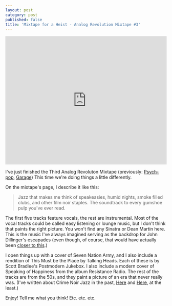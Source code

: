```yaml
---
layout: post
category: post
published: false
title: 'Mixtape for a Heist - Analog Revolution Mixtape #3'
---
```

<iframe width="100%" height="400" src="https://www.mixcloud.com/widget/iframe/?feed=https%3A%2F%2Fwww.mixcloud.com%2Fajroach42%2Fsmokey-jazz-crime-noir-analog-revolution-mixtape-3%2F" frameborder="0"></iframe>

I've just finished the Third Analog Revoluton Mixtape (previously: [Psych-pop](http://ajroach42.github.io/psychedelic-pop-mixtape-analog-revolution-mixtape-vol-2/), [Garage](http://ajroach42.github.io/my-garage-and-psych-mixtape-volume-one/)) This time we're doing things a little differently. 

On the mixtape's page, I describe it like this: 

>Jazz that makes me think of speakeasies, humid nights, smoke filled clubs, and other film noir staples. The soundtrack to every gumshoe pulp you've ever read.

The first five tracks feature vocals, the rest are instrumental. Most of the vocal tracks could be called easy listening or lounge music, but I don't think that paints the right picture. You won't find any Sinatra or Dean Martin here. This is the music I've always imagined serving as the backdrop for John Dillinger's escapades (even though, of course, that would have actually been [closer to this](http://ajroach42.github.io/the-national-jazz-museum-in-harlem-presents-the-savory-collection/).) 

I open things up with a cover of Seven Nation Army, and I also include a rendition of This Must be the Place by Talking Heads. Each of these is by Scott Bradlee's Postmodern Jukebox. I also include a modern cover of Speaking of Happiness from the album Resistance Radio. The rest of the tracks are from the 50s, and they paint a picture of an era that never really was. (I've written about Crime Noir Jazz in the past, [Here](http://ajroach42.github.io/jazz-noir-speaking-of-happiness-gloria-lynn/) and [Here](http://ajroach42.github.io/noir-jazz-bohren-der-club-of-gore-sunset-mission/), at the least.) 

Enjoy! Tell me what you think! Etc. etc. etc. 